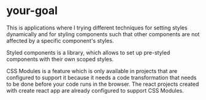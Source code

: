 # your-goal

This is applications where I
trying different techniques
for setting styles dynamically
and for styling components such that other components
are not affected by a specific component's styles.

Styled components is a library,
which allows to set up pre-styled components
with their own scoped styles.

CSS Modules is a feature which is only available
in projects that are configured to support it
because it needs a code transformation that needs to
be done before your code runs in the browser.
The react projects created
with create react app 
are already configured to support CSS Modules.
